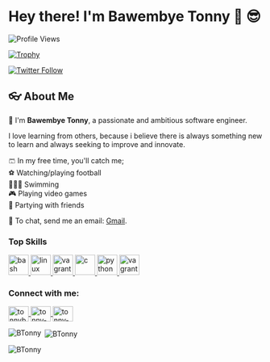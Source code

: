 # Hey there! I'm **Bawembye Tonny** 👋 😎

![Profile Views](https://komarev.com/ghpvc/?username=BTonny&label=Profile%20views&color=0e75b6&style=for-the-badge&base=100)

[![Trophy](https://github-profile-trophy.vercel.app/?username=BTonny)](https://github.com/ryo-ma/github-profile-trophy)

[![Twitter Follow](https://img.shields.io/twitter/follow/tonnybaw?logo=twitter&style=for-the-badge)](https://twitter.com/tonnybaw)

## 👓 About Me

👋 I'm **Bawembye Tonny**, a passionate and ambitious software engineer.

I love learning from others, because i believe there is always something new to learn and always seeking to improve and innovate.

🩳 In my free time, you'll catch me;  
⚽️ Watching/playing football  
🏊🏾‍♂️ Swimming  
🎮 Playing video games  
🪩 Partying with friends

📧 To chat, send me an email: [Gmail](mailto:tonnybaw75@gmail.com).

### Top Skills

<p align="left">
  <a href="https://flutter.dev/" target="_blank" rel="noreferrer">
    <img src="https://www.vectorlogo.zone/logos/flutterio/flutterio-icon.svg" alt="bash" width="40" height="40"/>
  </a>
  <a href="https://developer.android.com/" target="_blank" rel="noreferrer">
    <img src="https://www.vectorlogo.zone/logos/android/android-icon.svg" alt="linux" width="40" height="40"/>
  </a>
  <a href="https://developer.apple.com/" target="_blank" rel="noreferrer">
    <img src="https://www.vectorlogo.zone/logos/apple/apple-tile.svg" alt="vagrant" width="40" height="40"/>
  </a>
  <a href="https://nodejs.org/" target="_blank" rel="noreferrer">
    <img src="https://www.vectorlogo.zone/logos/nodejs/nodejs-icon.svg" alt="c" width="40" height="40"/>
  </a>
  <a href="https://www.java.com/" target="_blank" rel="noreferrer">
    <img src="https://www.vectorlogo.zone/logos/java/java-vertical.svg" alt="python" width="40" height="40"/>
  </a>
  <a href="https://react.dev/" target="_blank" rel="noreferrer">
    <img src="https://www.vectorlogo.zone/logos/reactjs/reactjs-icon.svg" alt="vagrant" width="40" height="40"/>
  </a>
</p>

<h3 align="left">Connect with me:</h3>
<p align="left">
  <a href="https://twitter.com/tonnybaw" target="blank">
    <img align="center" src="https://raw.githubusercontent.com/rahuldkjain/github-profile-readme-generator/master/src/images/icons/Social/twitter.svg" alt="tonnybaw" height="30" width="40" />
  </a>
  <a href="https://www.linkedin.com/in/tonny-bawembye-7456a020b/" target="blank">
    <img align="center" src="https://raw.githubusercontent.com/rahuldkjain/github-profile-readme-generator/master/src/images/icons/Social/linked-in-alt.svg" alt="tonny-bawembye-7456a020b" height="30" width="40" />
  </a>
  <a href="mailto:tonnybaw75@gmail.com" target="blank">
    <img align="center" src="https://www.vectorlogo.zone/logos/gmail/gmail-icon.svg" alt="tonny-bawembye-7456a020b" height="30" width="40" />
  </a>
</p>

<p><img align="left" src="https://github-readme-stats.vercel.app/api/top-langs?username=BTonny&show_icons=true&locale=en&layout=compact" alt="BTonny" /></p>

<p>&nbsp;<img align="center" src="https://github-readme-stats.vercel.app/api?username=BTonny&show_icons=true&locale=en" alt="BTonny" /></p>

<p><img align="center" src="https://github-readme-streak-stats.herokuapp.com/?user=BTonny&" alt="BTonny" /></p>
